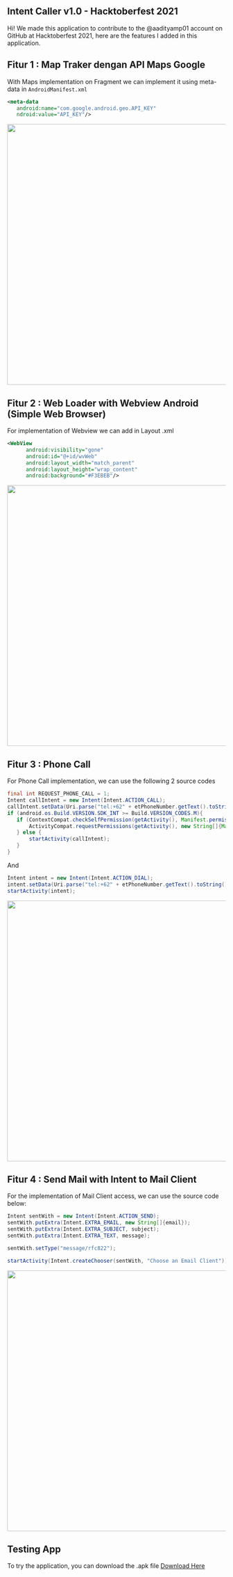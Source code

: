## Intent Caller v1.0 - Hacktoberfest 2021
Hi! We made this application to contribute to the @aadityamp01 account on GitHub at Hacktoberfest 2021, here are the features I added in this application.

## Fitur 1 : Map Traker dengan API Maps Google

With Maps implementation on Fragment we can implement it using meta-data in `AndroidManifest.xml`

```.xml
<meta-data
   android:name="com.google.android.geo.API_KEY"
   ndroid:value="API_KEY"/>
```

<img src="https://github.com/guzzlecode/Androapps/blob/asep-septiadi/IntentCaller/capture/maps-tracker.gif" height="600"/>

## Fitur 2 : Web Loader with Webview Android (Simple Web Browser)

For implementation of Webview we can add in Layout .xml

```.xml
<WebView
      android:visibility="gone"
      android:id="@+id/wvWeb"
      android:layout_width="match_parent"
      android:layout_height="wrap_content"
      android:background="#F3EBEB"/>
```

<img src="https://github.com/guzzlecode/Androapps/blob/asep-septiadi/IntentCaller/capture/web-browser-simple.gif" height="600"/>

## Fitur 3 : Phone Call

For Phone Call implementation, we can use the following 2 source codes

```.java
final int REQUEST_PHONE_CALL = 1;
Intent callIntent = new Intent(Intent.ACTION_CALL);
callIntent.setData(Uri.parse("tel:+62" + etPhoneNumber.getText().toString()));
if (android.os.Build.VERSION.SDK_INT >= Build.VERSION_CODES.M){
   if (ContextCompat.checkSelfPermission(getActivity(), Manifest.permission.CALL_PHONE) != PackageManager.PERMISSION_GRANTED){
       ActivityCompat.requestPermissions(getActivity(), new String[]{Manifest.permission.CALL_PHONE}, REQUEST_PHONE_CALL);
   } else {
       startActivity(callIntent);
   }
}
```

And

```.java
Intent intent = new Intent(Intent.ACTION_DIAL);
intent.setData(Uri.parse("tel:+62" + etPhoneNumber.getText().toString()));
startActivity(intent);
```

<img src="https://github.com/guzzlecode/Androapps/blob/asep-septiadi/IntentCaller/capture/caller-intent.gif" height="600"/>

##  Fitur 4 : Send Mail with Intent to Mail Client

For the implementation of Mail Client access, we can use the source code below:

```.java
Intent sentWith = new Intent(Intent.ACTION_SEND);
sentWith.putExtra(Intent.EXTRA_EMAIL, new String[]{email});
sentWith.putExtra(Intent.EXTRA_SUBJECT, subject);
sentWith.putExtra(Intent.EXTRA_TEXT, message);

sentWith.setType("message/rfc822");

startActivity(Intent.createChooser(sentWith, "Choose an Email Client"));
```

<img src="https://github.com/guzzlecode/Androapps/blob/asep-septiadi/IntentCaller/capture/email-intent.gif" height="600"/>

## Testing App
To try the application, you can download the .apk file <a href="https://drive.google.com/file/d/1v50fJ7D2ho-MzX4CtRACPVKiAEnfDI6p/view?usp=sharing">Download Here</a>
